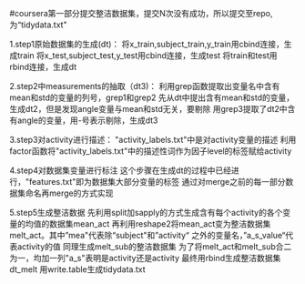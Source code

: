 #coursera第一部分提交整洁数据集，提交N次没有成功，所以提交至repo,为“tidydata.txt"

1.step1原始数据集的生成(dt)：
将x_train,subject_train,y_train用cbind连接，生成train
将x_test,subject_test,y_test用cbind连接，生成test
将train和test用rbind连接，生成dt

2.step2中measurements的抽取（dt3)：
利用grep函数提取出变量名中含有mean和std的变量的列号，grep1和grep2
先从dt中提出含有mean和std的变量，生成dt2，但是发现angle变量与mean和std无关，要剔除
用grep3提取了dt2中含有angle的变量，用-号表示剔除，生成dt3

3.step3对activity进行描述：
"activity_labels.txt"中是对activity变量的描述
利用factor函数将"activity_labels.txt"中的描述性词作为因子level的标签赋给activity

4.step4对数据集变量进行标注
这个步骤在生成dt的过程中已经进行，"features.txt"即为数据集大部分变量的标签
通过对merge之前的每一部分数据集命名再merge的方式实现

5.step5生成整洁数据
先利用split加sapply的方式生成含有每个activity的各个变量的均值的数据集mean_act
再利用reshape2将mean_act变为整洁数据集melt_act。其中”mea"代表除“subject"和”activity“
之外的变量名，”a_s_value“代表activity的值
同理生成melt_sub的整洁数据集
为了将melt_act和melt_sub合二为一，均加一列"a_s"表明是activity还是activity
最终用rbind生成整洁数据集dt_melt
用write.table生成tidydata.txt
